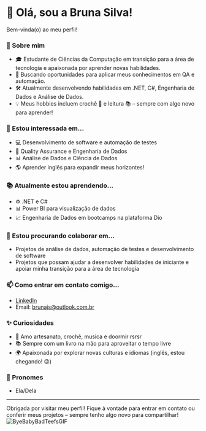 # 👋 Olá, sou a Bruna Silva! 
Bem-vinda(o) ao meu perfil!

### 🌱 Sobre mim
- 🎓 Estudante de Ciências da Computação em transição para a área de tecnologia e apaixonada por aprender novas habilidades.
- 💼 Buscando oportunidades para aplicar meus conhecimentos em QA e automação.
- 🛠️ Atualmente desenvolvendo habilidades em .NET, C#, Engenharia de Dados e Análise de Dados.
- 💡 Meus hobbies incluem crochê 🧶 e leitura 📚 – sempre com algo novo para aprender!

### 🚀 Estou interessada em...
- 💻 Desenvolvimento de software e automação de testes
- 🧪 Quality Assurance e Engenharia de Dados
- 📊 Análise de Dados e Ciência de Dados
- 🌎 Aprender inglês para expandir meus horizontes!

### 📚 Atualmente estou aprendendo...
- ⚙️ .NET e C#
- 📊 Power BI para visualização de dados
- 📈 Engenharia de Dados em bootcamps na plataforma Dio

### 👥 Estou procurando colaborar em...
- Projetos de análise de dados, automação de testes e desenvolvimento de software
- Projetos que possam ajudar a desenvolver habilidades de iniciante e apoiar minha transição para a área de tecnologia

### 📫 Como entrar em contato comigo...
- [LinkedIn](https://www.linkedin.com/in/bruna-jesus-silva-/)
- Email: brunajs@outlook.com.br

### ✨ Curiosidades
- 🎨 Amo artesanato, crochê, musica e doormir rsrsr 
- 📚 Sempre com um livro na mão para aproveitar o tempo livre
- 🌍 Apaixonada por explorar novas culturas e idiomas (inglês, estou chegando! 😉)

### 🌈 Pronomes
- Ela/Dela

---

Obrigada por visitar meu perfil! Fique à vontade para entrar em contato ou conferir meus projetos – sempre tenho algo novo para compartilhar!
![ByeBabyBadTeefsGIF](https://github.com/user-attachments/assets/d88dbaa8-a9f1-4176-8748-d1497297ecb4)

